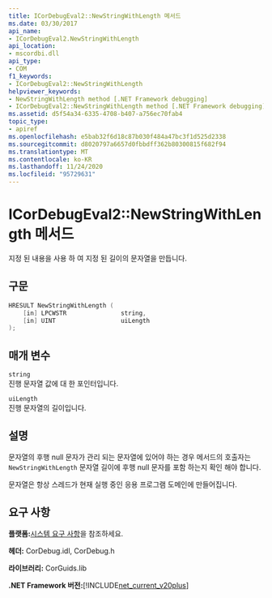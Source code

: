 ```yaml
---
title: ICorDebugEval2::NewStringWithLength 메서드
ms.date: 03/30/2017
api_name:
- ICorDebugEval2.NewStringWithLength
api_location:
- mscordbi.dll
api_type:
- COM
f1_keywords:
- ICorDebugEval2::NewStringWithLength
helpviewer_keywords:
- NewStringWithLength method [.NET Framework debugging]
- ICorDebugEval2::NewStringWithLength method [.NET Framework debugging]
ms.assetid: d5f54a34-6335-4708-b407-a756ec70fab4
topic_type:
- apiref
ms.openlocfilehash: e5bab32f6d18c87b030f484a47bc3f1d525d2338
ms.sourcegitcommit: d8020797a6657d0fbbdff362b80300815f682f94
ms.translationtype: MT
ms.contentlocale: ko-KR
ms.lasthandoff: 11/24/2020
ms.locfileid: "95729631"
---
```

# <a name="icordebugeval2newstringwithlength-method"></a>ICorDebugEval2::NewStringWithLength 메서드

지정 된 내용을 사용 하 여 지정 된 길이의 문자열을 만듭니다.  
  
## <a name="syntax"></a>구문  
  
```cpp  
HRESULT NewStringWithLength (  
    [in] LPCWSTR               string,  
    [in] UINT                  uiLength  
);  
```  
  
## <a name="parameters"></a>매개 변수  

 `string`  
 진행 문자열 값에 대 한 포인터입니다.  
  
 `uiLength`  
 진행 문자열의 길이입니다.  
  
## <a name="remarks"></a>설명  

 문자열의 후행 null 문자가 관리 되는 문자열에 있어야 하는 경우 메서드의 호출자는 `NewStringWithLength` 문자열 길이에 후행 null 문자를 포함 하는지 확인 해야 합니다.  
  
 문자열은 항상 스레드가 현재 실행 중인 응용 프로그램 도메인에 만들어집니다.  
  
## <a name="requirements"></a>요구 사항  

 **플랫폼:**[시스템 요구 사항](../../get-started/system-requirements.md)을 참조하세요.  
  
 **헤더:** CorDebug.idl, CorDebug.h  
  
 **라이브러리:** CorGuids.lib  
  
 **.NET Framework 버전:**[!INCLUDE[net_current_v20plus](../../../../includes/net-current-v20plus-md.md)]
